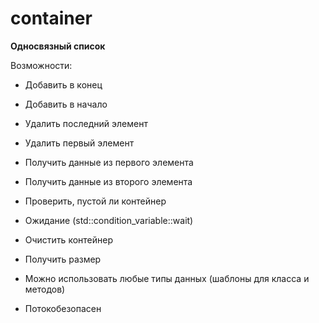 # container
**Односвязный список** 

Возможности:
- Добавить в конец
- Добавить в начало
- Удалить последний элемент
- Удалить первый элемент
- Получить данные из первого элемента
- Получить данные из второго элемента
- Проверить, пустой ли контейнер
- Ожидание (std::condition_variable::wait)
- Очистить контейнер
- Получить размер

- Можно использовать любые типы данных (шаблоны для класса и методов)
- Потокобезопасен
